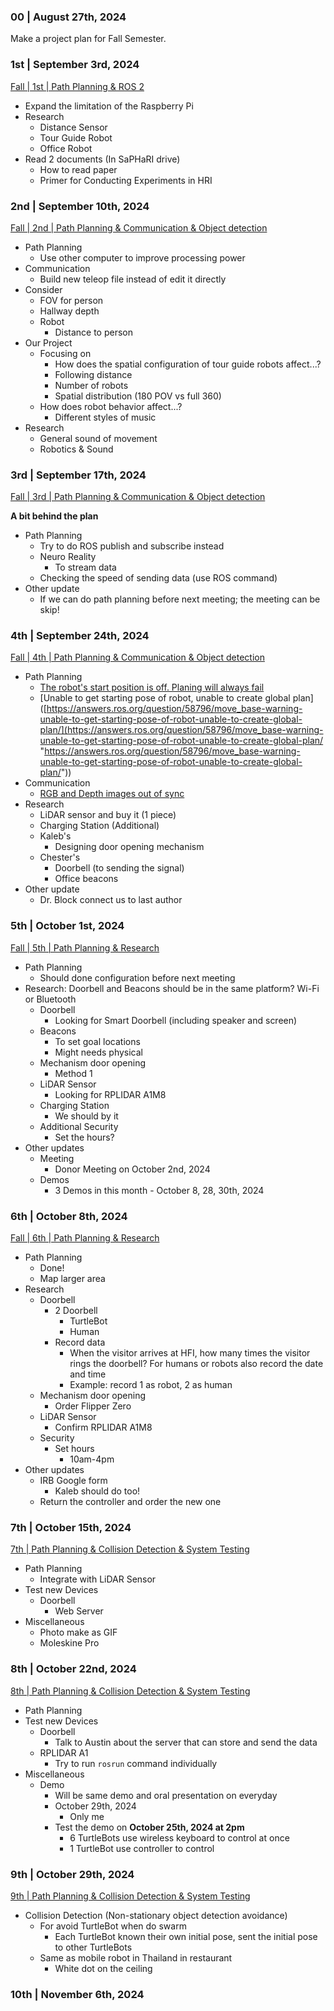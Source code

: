 
### 00 | August 27th, 2024

Make a project plan for Fall Semester.


### 1st | September 3rd, 2024

[Fall | 1st | Path Planning & ROS 2](https://docs.google.com/presentation/d/1tCsQanxvls6BLPP_sbjQ3Q1yQnOed9yRa5Zvo4SLzBg/edit?usp=sharing)

- Expand the limitation of the Raspberry Pi
- Research
	- Distance Sensor
	- Tour Guide Robot
	- Office Robot
- Read 2 documents (In SaPHaRI drive)
	- How to read paper
	- Primer for Conducting Experiments in HRI


### 2nd | September 10th, 2024

[Fall | 2nd | Path Planning & Communication & Object detection](https://docs.google.com/presentation/d/1vddYcBRm07Pz5tnCfKBQbD0pOc2AUjzkZXdTrmfxIQo/edit?usp=sharing)

- Path Planning
	- Use other computer to improve processing power
- Communication
	- Build new teleop file instead of edit it directly
- Consider
	- FOV for person
	- Hallway depth
	- Robot
		- Distance to person
- Our Project
	- Focusing on
		- How does the spatial configuration of tour guide robots affect...?
		- Following distance
		- Number of robots
		- Spatial distribution (180 POV vs full 360)
	- How does robot behavior affect...?
		- Different styles of music
- Research
	- General sound of movement
	- Robotics & Sound


### 3rd | September 17th, 2024

[Fall | 3rd | Path Planning & Communication & Object detection](https://docs.google.com/presentation/d/1A3duBmiX7N_WEsW9-zB4yRWIrXyZTolwiHceXCRLpRA/edit?usp=sharing)

**A bit behind the plan** 
- Path Planning
	- Try to do ROS publish and subscribe instead
	- Neuro Reality
		- To stream data
	- Checking the speed of sending data (use ROS command)
- Other update
	- If we can do path planning before next meeting; the meeting can be skip!


### 4th | September 24th, 2024

[Fall | 4th | Path Planning & Communication & Object detection](https://docs.google.com/presentation/d/1gl0PDvwv_8z4YSAAstxr5Q-XXCOAMZjoCHSpwODfhQE/edit?usp=share_link)

- Path Planning
	- [The robot's start position is off. Planing will always fail](https://robotics.stackexchange.com/questions/102710/noetic-rtabmap-move-basei-cannot-resolve-the-error-the-robots-start-positi)
	- [Unable to get starting pose of robot, unable to create global plan]([https://answers.ros.org/question/58796/move_base-warning-unable-to-get-starting-pose-of-robot-unable-to-create-global-plan/](https://answers.ros.org/question/58796/move_base-warning-unable-to-get-starting-pose-of-robot-unable-to-create-global-plan/ "https://answers.ros.org/question/58796/move_base-warning-unable-to-get-starting-pose-of-robot-unable-to-create-global-plan/"))
- Communication
	- [RGB and Depth images out of sync](https://answers.ros.org/question/46280/reg-subscribing-to-depth-and-rgb-image-at-the-same-time/)
- Research
	- LiDAR sensor and buy it (1 piece)
	- Charging Station (Additional)
	- Kaleb's
		- Designing door opening mechanism
	- Chester's
		- Doorbell (to sending the signal)
		- Office beacons
- Other update
	- Dr. Block connect us to last author


### 5th | October 1st, 2024

[Fall | 5th | Path Planning & Research](https://docs.google.com/presentation/d/1R9HKMAPdzUN7GNVBjQcfk2W7qSU73n1ck9ft6LzE6Oc/edit?usp=sharing)

- Path Planning
	- Should done configuration before next meeting
- Research: Doorbell and Beacons should be in the same platform? Wi-Fi or Bluetooth
	- Doorbell
		- Looking for Smart Doorbell (including speaker and screen)
	- Beacons
		- To set goal locations
		- Might needs physical
	- Mechanism door opening
		- Method 1
	- LiDAR Sensor
		- Looking for RPLIDAR A1M8
	- Charging Station
		- We should by it
	- Additional Security
		- Set the hours?
- Other updates
	- Meeting
		- Donor Meeting on October 2nd, 2024
	- Demos
		- 3 Demos in this month - October 8, 28, 30th, 2024


### 6th | October 8th, 2024

[Fall | 6th | Path Planning & Research](https://docs.google.com/presentation/d/1KN8HEZ7Km-To96Fq2wMu-KL5QfT2asIITFljo7vklZU/edit?usp=sharing)

- Path Planning
	- Done!
	- Map larger area
- Research
	- Doorbell
		- 2 Doorbell
			- TurtleBot
			- Human
		- Record data
			- When the visitor arrives at HFI, how many times the visitor rings the doorbell? For humans or robots also record the date and time
			- Example: record 1 as robot, 2 as human
	- Mechanism door opening
		- Order Flipper Zero
	- LiDAR Sensor
		- Confirm RPLIDAR A1M8
	- Security
		- Set hours
			- 10am-4pm
- Other updates
	- IRB Google form
		- Kaleb should do too!
	- Return the controller and order the new one


### 7th | October 15th, 2024

[7th | Path Planning & Collision Detection & System Testing](https://docs.google.com/presentation/d/1ynyPxwtDAZy80TCe4hGs6_5UdjVs8oTyw3MkEsDYJY4/edit?usp=sharing)

- Path Planning
	- Integrate with LiDAR Sensor
- Test new Devices
	- Doorbell
		- Web Server
- Miscellaneous
	- Photo make as GIF
	- Moleskine Pro


### 8th | October 22nd, 2024

[8th | Path Planning & Collision Detection & System Testing](https://docs.google.com/presentation/d/15OYwBmGoGKp4OD8sxtKIClH94fj6F-UkvGovnvLdOgM/edit?usp=sharing)

- Path Planning 
- Test new Devices
	- Doorbell
		- Talk to Austin about the server that can store and send the data
	- RPLIDAR A1
		- Try to run `rosrun` command individually
- Miscellaneous
	- Demo
		- Will be same demo and oral presentation on everyday
		- October 29th, 2024
			- Only me
		- Test the demo on **October 25th, 2024 at 2pm**
			- 6 TurtleBots use wireless keyboard to control at once
			- 1 TurtleBot use controller to control


### 9th | October 29th, 2024

[9th | Path Planning & Collision Detection & System Testing](https://docs.google.com/presentation/d/1YTZn-J0urZD0LpOfPe0I4AiR5rIFaNdfggdNiYcV6wc/edit?usp=sharing)

- Collision Detection (Non-stationary object detection avoidance)
	- For avoid TurtleBot when do swarm
		- Each TurtleBot known their own initial pose, sent the initial pose to other TurtleBots
	- Same as mobile robot in Thailand in restaurant
		- White dot on the ceiling


### 10th | November 6th, 2024


